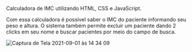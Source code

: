 Calculadora de IMC utilizando HTML, CSS e JavaScript. 

Com essa calculadora é possível saber o IMC do paciente informando seu peso e altura. O sistema também permite excluir um paciente dando 2 clicks em seu nome e buscar pacientes por meio do campo de busca.

![Captura de Tela 2021-09-01 às 14 34 09](https://user-images.githubusercontent.com/24281892/131719681-07ba177a-3dbf-45ae-b2e9-732e228c105f.png)

